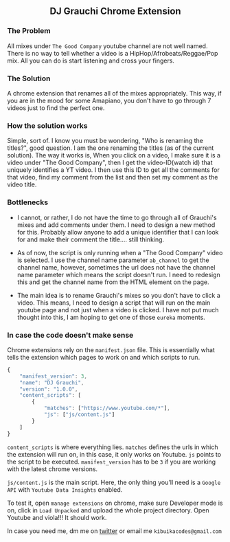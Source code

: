 <h2 align="center">DJ Grauchi Chrome Extension</h2>

### The Problem
All mixes under ```The Good Company``` youtube channel are not well named. There is no way to tell whether a video is a HipHop/Afrobeats/Reggae/Pop mix. All you can do is start listening and cross your fingers.


### The Solution
A chrome extension that renames all of the mixes appropriately. This way, if you are in the mood for some Amapiano, you don't have to go through 7 videos just to find the perfect one.

### How the solution works
Simple, sort of. I know you must be wondering, "Who is renaming the titles?", good question. I am the one renaming the titles (as of the current solution). The way it works is, When you click on a video, I make sure it is a video under "The Good Company", then I get the video-ID(watch id) that uniquely identifies a YT video. I then use this ID to get all the comments for that video, find my comment from the list and then set my comment as the video title.

### Bottlenecks
 - I cannot, or rather, I do not have the time to go through all of Grauchi's mixes and add comments under them. I need to design a new method for this. Probably allow anyone to add a unique identifier that I can look for and make their comment the title.... still thinking.

 - As of now, the script is only running when a "The Good Company" video is selected. I use the channel name parameter ```ab_channel``` to get the channel name, however, sometimes the url does not have the channel name parameter which means the script doesn't run. I need to redesign this and get the channel name from the HTML element on the page.

 - The main idea is to rename Grauchi's mixes so you don't have to click a video. This means, I need to design a script that will run on the main youtube page and not just when a video is clicked. I have not put much thought into this, I am hoping to get one of those ```eureka``` moments.


### In case the code doesn't make sense
Chrome extensions rely on the ```manifest.json``` file. This is essentially what tells the extension which pages to work on and which scripts to run.
```js
{
    "manifest_version": 3,
    "name": "DJ Grauchi",
    "version": "1.0.0",
    "content_scripts": [
        {
            "matches": ["https://www.youtube.com/*"],
            "js": ["js/content.js"]
        }
    ]
}
```
```content_scripts``` is where everything lies. ```matches``` defines the urls in which the extension will run on, in this case, it only works on Youtube. ```js``` points to the script to be executed. ```manifest_version``` has to be ```3``` if you are working with the latest chrome versions.


```js/content.js``` is the main script. Here, the only thing you'll need is a ```Google API``` with ```Youtube Data Insights``` enabled.

To test it, open ```manage extensions``` on chrome, make sure Developer mode is on, click in ```Load Unpacked``` and upload the whole project directory. Open Youtube and viola!!! It should work.

In case you need me, dm me on [twitter](https://twitter.com/the_kibuika) or email me ```kibuikacodes@gmail.com```